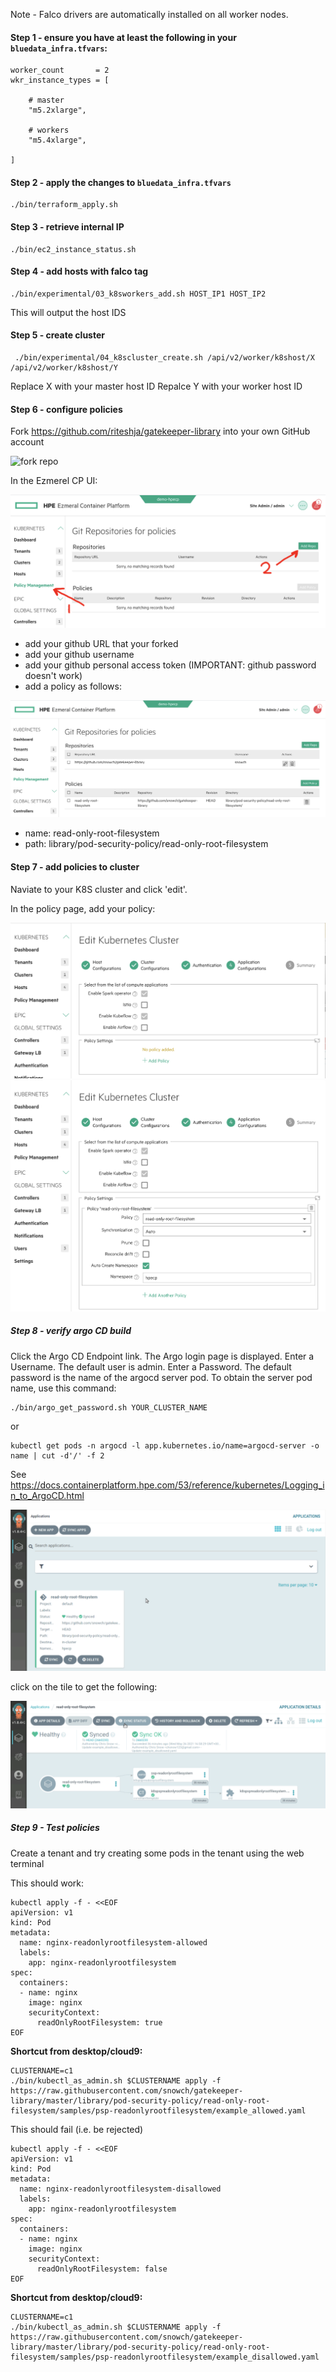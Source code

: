 Note - Falco drivers are automatically installed on all worker nodes.


#### Step 1 - ensure you have at least the following in your `bluedata_infra.tfvars`:


```
worker_count       = 2
wkr_instance_types = [
 
    # master
    "m5.2xlarge",
     
    # workers
    "m5.4xlarge",

]
```

#### Step 2 - apply the changes to `bluedata_infra.tfvars`

```
./bin/terraform_apply.sh
```

#### Step 3 - retrieve internal IP

```
./bin/ec2_instance_status.sh
```

#### Step 4 - add hosts with falco tag

```
./bin/experimental/03_k8sworkers_add.sh HOST_IP1 HOST_IP2
```

This will output the host IDS

#### Step 5 - create cluster 

```
 ./bin/experimental/04_k8scluster_create.sh /api/v2/worker/k8shost/X /api/v2/worker/k8shost/Y
 ```
 
 Replace X with your master host ID
 Repalce Y with your worker host ID
 
#### Step 6 - configure policies

Fork https://github.com/riteshja/gatekeeper-library into your own GitHub account

![fork repo](./README-POLICY-DEMO/fork_repo.png "fork repo")

In the Ezmerel CP UI:

![add policies](./README-POLICY-DEMO/add_policies.png "add policies")

- add your github URL that your forked
- add your github username
- add your github personal access token (IMPORTANT: github password doesn't work)
- add a policy as follows:

![add policies](./README-POLICY-DEMO/add_policies2.png "add policies")

- name: read-only-root-filesystem
- path: library/pod-security-policy/read-only-root-filesystem

#### Step 7 - add policies to cluster

Naviate to your K8S cluster and click 'edit'.

In the policy page, add your policy:

![add policies](./README-POLICY-DEMO/add_policy_to_cluster.png "add policies")
![add policies](./README-POLICY-DEMO/add_policy_to_cluster2.png "add policies")

##### Step 8 - verify argo CD build

Click the Argo CD Endpoint link. The Argo login page is displayed.
Enter a Username. The default user is admin.
Enter a Password. The default password is the name of the argocd server pod. To obtain the server pod name, use this command:

```
./bin/argo_get_password.sh YOUR_CLUSTER_NAME
```

or 

```
kubectl get pods -n argocd -l app.kubernetes.io/name=argocd-server -o name | cut -d'/' -f 2
```

See https://docs.containerplatform.hpe.com/53/reference/kubernetes/Logging_in_to_ArgoCD.html

![view argo](./README-POLICY-DEMO/view_argo.png "view argo")

click on the tile to get the following:

![view argo2](./README-POLICY-DEMO/view_argo2.png "view argo2")


##### Step 9 - Test policies

Create a tenant and try creating some pods in the tenant using the web terminal

This should work:

```
kubectl apply -f - <<EOF
apiVersion: v1
kind: Pod
metadata:
  name: nginx-readonlyrootfilesystem-allowed
  labels:
    app: nginx-readonlyrootfilesystem
spec:
  containers:
  - name: nginx
    image: nginx
    securityContext:
      readOnlyRootFilesystem: true
EOF
```

**Shortcut from desktop/cloud9:** 

```
CLUSTERNAME=c1
./bin/kubectl_as_admin.sh $CLUSTERNAME apply -f https://raw.githubusercontent.com/snowch/gatekeeper-library/master/library/pod-security-policy/read-only-root-filesystem/samples/psp-readonlyrootfilesystem/example_allowed.yaml
```

This should fail (i.e. be rejected)

```
kubectl apply -f - <<EOF
apiVersion: v1
kind: Pod
metadata:
  name: nginx-readonlyrootfilesystem-disallowed
  labels:
    app: nginx-readonlyrootfilesystem
spec:
  containers:
  - name: nginx
    image: nginx
    securityContext:
      readOnlyRootFilesystem: false
EOF
```

**Shortcut from desktop/cloud9:** 

```
CLUSTERNAME=c1
./bin/kubectl_as_admin.sh $CLUSTERNAME apply -f https://raw.githubusercontent.com/snowch/gatekeeper-library/master/library/pod-security-policy/read-only-root-filesystem/samples/psp-readonlyrootfilesystem/example_disallowed.yaml
```


